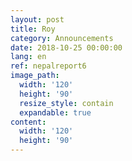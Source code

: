 ```yaml
---
layout: post
title: Roy
category: Announcements
date: 2018-10-25 00:00:00
lang: en
ref: nepalreport6
image_path:
  width: '120'
  height: '90'
  resize_style: contain
  expandable: true
content:
  width: '120'
  height: '90'
---
```

